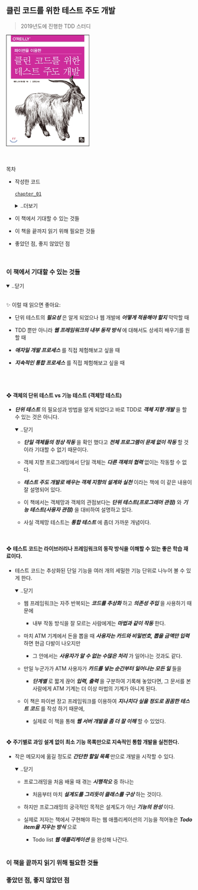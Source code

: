 ## 클린 코드를 위한 테스트 주도 개발

> 2019년도에 진행한 TDD 스터디


<img src="./clean_code.jpg" width="225" height="300">

<br/>
<br/>
<br/>

목차

* 작성한 코드

    [`chapter_01`](https://github.com/portfolio-y0711/2018_tdd/tree/chapter_01)

    <details><summary>..더보기 </summary>
    <br/>

    [`chapter_02`](https://github.com/portfolio-y0711/2018_tdd/tree/chapter_02)

    [`chapter_03`](https://github.com/portfolio-y0711/2018_tdd/tree/chapter_03)

    [`chapter_04`](https://github.com/portfolio-y0711/2018_tdd/tree/chapter_04)

    [`chapter_05`](https://github.com/portfolio-y0711/2018_tdd/tree/chapter_05)

    [`chapter_06`](https://github.com/portfolio-y0711/2018_tdd/tree/chapter_06)

    [`chapter_07`](https://github.com/portfolio-y0711/2018_tdd/tree/chapter_07)

    [`chapter_10`](https://github.com/portfolio-y0711/2018_tdd/tree/chapter_10)

    [`chapter_11`](https://github.com/portfolio-y0711/2018_tdd/tree/chapter_11)

    [`chapter_12`](https://github.com/portfolio-y0711/2018_tdd/tree/chapter_12)

    [`chapter_13`](https://github.com/portfolio-y0711/2018_tdd/tree/chapter_13)

    </details>

* 이 책에서 기대할 수 있는 것들

* 이 책을 끝까지 읽기 위해 필요한 것들

* 좋았던 점, 좋지 않았던 점


<br/>

### 이 책에서 기대할 수 있는 것들 

<!-- #region 1. 이 책에서 기대할 수 있는 것들 -->

<details open><summary>..닫기</summary>
<br/>

✨ 이럴 때 읽으면 좋아요:

* 단위 테스트의 **_필요성_** 은 알게 되었으나 웹 개발에 **_어떻게 적용해야 할지_** 막막할 때

* TDD 뿐만 아니라 **_웹 프레임워크의 내부 동작 방식_** 에 대해서도 상세히 배우기를 원할 때 

* **_애자일 개발 프로세스_** 를 직접 체험해보고 싶을 때 

* **_지속적인 통합 프로세스_** 를 직접 체험해보고 싶을 때 

<br/>
<br/>

#### ❖ 객체의 단위 테스트 vs 기능 테스트 (객체망 테스트)

* **_단위 테스트_** 의 필요성과 방법을 알게 되었다고 바로 TDD로 **_객체 지향 개발_** 을 할 수 있는 것은 아니다. 

    <details open><summary>..닫기</summary>

    * **_단일 객체들의 정상 작동_** 을 확인 했다고 **_전체 프로그램이 문제 없이 작동_** 할 것이라 기대할 수 없기 때문이다. 

    * 객체 지향 프로그래밍에서 단일 객체는 **_다른 객체의 협력_** 없이는 작동할 수 없다. 

    * **_테스트 주도 개발로 배우는 객체 지향의 설계와 실천_** 이라는 책에 이 같은 내용이 잘 설명되어 있다. 

    * 이 책에서는 객체망과 객체의 관점보다는 **_단위 테스트(프로그래머 관점)_** 와  **_기능 테스트(사용자 관점)_** 을 대비하여 설명하고 있다. 

    * 사실 객체망 테스트는 **_통합 테스트_** 에 좀더 가까운 개념이다. 

    <br/>
    </details>


#### ❖ 테스트 코드는 라이브러리나 프레임워크의 동작 방식을 이해할 수 있는 좋은 학습 재료이다. 

* 테스트 코드는 추상화된 단일 기능을 여러 개의 세밀한 기능 단위로 나누어 볼 수 있게 한다. 

    <details open><summary>..닫기</summary>

    * 웹 프레임워크는 자주 반복되는 **_코드를 추상화_** 하고 **_의존성 주입_** 을 사용하기 때문에

        * 내부 작동 방식을 잘 모르는 사람에게는 **_마법과 같이 작동_** 한다. 

    * 마치 ATM 기계에서 돈을 뽑을 때 **_사용자는 카드와 비밀번호, 뽑을 금액만 입력_** 하면 현금 다발이 나오지만 

        * 그 안에서는 **_사용자가 알 수 없는 수많은 처리_** 가 일어나는 것과도 같다. 

    * 만일 누군가가 ATM 사용자가 **_카드를 넣는 순간부터 일어나는 모든 일_** 들을 

        * **_단계별_** 로 짧게 끊어 **_입력, 출력_** 을 구분하여 기록해 놓았다면, 그 문서를 본 사람에게 ATM 기계는 더 이상 마법의 기계가 아니게 된다. 

    * 이 책은 파이썬 장고 프레임워크를 이용하여 **_지나치다 싶을 정도로 꼼꼼한 테스트 코드_** 를 작성 하기 때문에, 

        * 실제로 이 책을 통해 **_웹 서버 개발을 좀 더 잘 이해_** 할 수 있었다. 

    <br/>
    </details>


#### ❖ 주기별로 과잉 설계 없이 최소 기능 목록만으로 지속적인 통합 개발을 실천한다. 

* 작은 메모지에 옮길 정도로 **_간단한 할일 목록_** 만으로 개발을 시작할 수 있다. 

    <details open><summary>..닫기</summary>

    * 프로그래밍을 처음 배울 때 겪는 **_시행착오_**  중 하나는 

        * 처음부터 마치 **_설계도를 그리듯이 클래스를 구상_** 하는 것이다. 

    * 하지만 프로그래밍의 궁극적인 목적은 설계도가 아닌 **_기능의 완성_** 이다. 

    * 실제로 저자는 책에서 구현해야 하는 웹 애플리케이션의 기능을 적어놓은 **_Todo item을 지우는 방식_** 으로 

        * Todo list **_웹 애플리케이션_** 을 완성해 나간다. 

    <br/>
    </details>


</details>


<!-- #endregion 1. 이 책에서 기대할 수 있는 것들 -->


### 이 책을 끝까지 읽기 위해 필요한 것들  

<!-- #region 2. 이 책을 끝까지 읽기 위해 필요한 것들 -->

<!--  

<details open><summary>..닫기</summary>
<br/>

✨ 이 정도는 미리 알고 있고 준비해야 해요:

* 자바 코드를 어느 정도 능숙하게 작성할 줄 알고, **_쓰레드를 이용한 비동기 프로그래밍_** 에 대해 이해하고 있어야 한다. 

* XMPP 서버를 설치하고 구성할 수 있을 정도의 **_오픈소스 소프트웨어 설치 경험_** 이 필요합니다. 

* 스쳐 지나갈 수 있는 저자의 짧막한 조언에 대해서도 그 **_의미를 서로 묻고 토론할 수 있는 경험 많은 선배나 동료 개발자_** 가 필요합니다. 

<br/>
</details>

#### ❖ 테스트 러너와 쓰레드 프로그래밍 

* **_단위 테스트_** 의 필요성과 방법을 알게 되었다고 바로 TDD로 **_객체 지향 개발_** 을 할 수 있는 것은 아니다. 

    <details open><summary>..닫기</summary>

    * **_단일 객체들의 정상 작동_** 을 확인 했다고 **_전체 프로그램이 문제 없이 작동_** 할 것이라 기대할 수 없기 때문이다. 

    * 객체 지향 프로그래밍에서 단일 객체는 **_다른 객체의 협력_** 없이는 작동할 수 없다. (끄덕.. 그것이 객체 지향이니까..)

    * 단일 객체의 작동 보다 더 중요한 것은 **_객체 사이의 통신_** 이다. 

    * 책에서는 객체 지향 개발에 필요한 **_객체망 테스트를 강조_** 한다. 

    <br/>
    </details>

#### ❖ 테스팅 도구 사용 경험 

* **_단위 테스트_** 의 필요성과 방법을 알게 되었다고 바로 TDD로 **_객체 지향 개발_** 을 할 수 있는 것은 아니다. 

    <details open><summary>..닫기</summary>

    * **_단일 객체들의 정상 작동_** 을 확인 했다고 **_전체 프로그램이 문제 없이 작동_** 할 것이라 기대할 수 없기 때문이다. 

    * **_단일 객체들의 정상 작동_** 을 확인 했다고 **_전체 프로그램이 문제 없이 작동_** 할 것이라 기대할 수 없기 때문이다. 

    <br/>
    </details>

#### ❖ 객체 디자인 패턴에 대한 약간의 지식

* **_단위 테스트_** 의 필요성과 방법을 알게 되었다고 바로 TDD로 **_객체 지향 개발_** 을 할 수 있는 것은 아니다. 

    <details open><summary>..닫기</summary>

    * **_단일 객체들의 정상 작동_** 을 확인 했다고 **_전체 프로그램이 문제 없이 작동_** 할 것이라 기대할 수 없기 때문이다. 

    * **_단일 객체들의 정상 작동_** 을 확인 했다고 **_전체 프로그램이 문제 없이 작동_** 할 것이라 기대할 수 없기 때문이다. 

    <br/>
    </details>

#### ❖ XMPP서버 설치는 어렵지 않지만 자료가 많지는 않다. 

* **_단위 테스트_** 의 필요성과 방법을 알게 되었다고 바로 TDD로 **_객체 지향 개발_** 을 할 수 있는 것은 아니다. 

    <details open><summary>..닫기</summary>

    * **_단일 객체들의 정상 작동_** 을 확인 했다고 **_전체 프로그램이 문제 없이 작동_** 할 것이라 기대할 수 없기 때문이다. 

    * **_단일 객체들의 정상 작동_** 을 확인 했다고 **_전체 프로그램이 문제 없이 작동_** 할 것이라 기대할 수 없기 때문이다. 

    <br/>
    </details>

#### ❖ 많이 대화하고 생각해보는 만큼 배울 수 있어요 

* **_단위 테스트_** 의 필요성과 방법을 알게 되었다고 바로 TDD로 **_객체 지향 개발_** 을 할 수 있는 것은 아니다. 

    <details open><summary>..닫기</summary>

    * **_단일 객체들의 정상 작동_** 을 확인 했다고 **_전체 프로그램이 문제 없이 작동_** 할 것이라 기대할 수 없기 때문이다. 

    * **_단일 객체들의 정상 작동_** 을 확인 했다고 **_전체 프로그램이 문제 없이 작동_** 할 것이라 기대할 수 없기 때문이다. 

    <br/>
    </details>
-->

<!-- #endregion 2. 이 책을 끝까지 읽기 위해 필요한 것들 -->

### 좋았던 점, 좋지 않았던 점

<!-- #region 3. 좋았던 점, 좋지 않았던 점 -->
<!-- 

<details open><summary>..닫기</summary>
<br/>

✨ 이 책은 이런 점이 참 좋았어요:

* 좋은 테스트를 작성하는 방법 뿐만 아니라 좋은 객체 지향 설계에 대해서도 알려주는 점이 좋았습니다. 

* 떠먹여 주는 스타일이 아닌 대신 많은 내용을 함축적으로 담고 있습니다. 

* 경매 스나이퍼라는 흥미로운 주제로 프로그램을 작성해서 좋았습니다. 

<br/>
</details>

#### ❖ 좋은 객체 지향 설계는 작하기 쉬운 테스트를 작성하게 해준다.

* **_단위 테스트_** 의 필요성과 방법을 알게 되었다고 바로 TDD로 **_객체 지향 개발_** 을 할 수 있는 것은 아니다. 

    <details open><summary>..닫기</summary>

    * **_단일 객체들의 정상 작동_** 을 확인 했다고 **_전체 프로그램이 문제 없이 작동_** 할 것이라 기대할 수 없기 때문이다. 

    * 객체 지향 프로그래밍에서 단일 객체는 **_다른 객체의 협력_** 없이는 작동할 수 없다. (끄덕.. 그것이 객체 지향이니까..)

    * 단일 객체의 작동 보다 더 중요한 것은 **_객체 사이의 통신_** 이다. 

    * 책에서는 객체 지향 개발에 필요한 **_객체망 테스트를 강조_** 한다. 

    <br/>
    </details>

#### ❖ 책 두께에 비해 밀도있는 내용이 함축적으로 담겨 있습니다. 

* **_단위 테스트_** 의 필요성과 방법을 알게 되었다고 바로 TDD로 **_객체 지향 개발_** 을 할 수 있는 것은 아니다. 

    <details open><summary>..닫기</summary>

    * **_단일 객체들의 정상 작동_** 을 확인 했다고 **_전체 프로그램이 문제 없이 작동_** 할 것이라 기대할 수 없기 때문이다. 

    * **_단일 객체들의 정상 작동_** 을 확인 했다고 **_전체 프로그램이 문제 없이 작동_** 할 것이라 기대할 수 없기 때문이다. 

    <br/>
    </details>

#### ❖ 객체 디자인 패턴에 대한 약간의 지식

* **_단위 테스트_** 의 필요성과 방법을 알게 되었다고 바로 TDD로 **_객체 지향 개발_** 을 할 수 있는 것은 아니다. 

    <details open><summary>..닫기</summary>

    * **_단일 객체들의 정상 작동_** 을 확인 했다고 **_전체 프로그램이 문제 없이 작동_** 할 것이라 기대할 수 없기 때문이다. 

    * **_단일 객체들의 정상 작동_** 을 확인 했다고 **_전체 프로그램이 문제 없이 작동_** 할 것이라 기대할 수 없기 때문이다. 

    <br/>
    </details>

#### ❖ XMPP서버 설치는 어렵지 않지만 자료가 많지는 않다. 

* **_단위 테스트_** 의 필요성과 방법을 알게 되었다고 바로 TDD로 **_객체 지향 개발_** 을 할 수 있는 것은 아니다. 

    <details open><summary>..닫기</summary>

    * **_단일 객체들의 정상 작동_** 을 확인 했다고 **_전체 프로그램이 문제 없이 작동_** 할 것이라 기대할 수 없기 때문이다. 

    * **_단일 객체들의 정상 작동_** 을 확인 했다고 **_전체 프로그램이 문제 없이 작동_** 할 것이라 기대할 수 없기 때문이다. 

    <br/>
    </details>

#### ❖ 많이 대화하고 생각해보는 만큼 배울 수 있어요 

* **_단위 테스트_** 의 필요성과 방법을 알게 되었다고 바로 TDD로 **_객체 지향 개발_** 을 할 수 있는 것은 아니다. 

    <details open><summary>..닫기</summary>

    * **_단일 객체들의 정상 작동_** 을 확인 했다고 **_전체 프로그램이 문제 없이 작동_** 할 것이라 기대할 수 없기 때문이다. 

    * **_단일 객체들의 정상 작동_** 을 확인 했다고 **_전체 프로그램이 문제 없이 작동_** 할 것이라 기대할 수 없기 때문이다. 

    <br/>
    </details>

✨ 이 책은 이런 점이 좀 아쉬웠어요:

* **_쓰레드를 이용한 비동기 프로그래밍_** 에 대해 이해하고 있어야 한다. 

* **_테스팅 도구_** 를 사용해 본적이 있고, **_테스트 더블 객체(stub, fake, mock, spy)_** 에 대해 대략적으로 알고 있어야 한다. 

* 콜백 리스너 알림 방식의 코드와 체이너블 메서드 코드를 보고 객체 구성을 상상할 수 있도록 어느 정도의 코드 독해력이 필요하다. 

* XMPP 서버를 설치하고 구성할 수 있을 정도의 **_오픈소스 소프트웨어 설치 경험_** 이 필요합니다. 

* 스쳐 지나갈 수 있는 저자의 짧막한 조언에 대해서도 그 **_의미를 서로 묻고 토론할 수 있는 경험 많은 선배나 동료 개발자_** 가 필요합니다. 

<br/>
</details>

#### ❖ 테스트 러너와 쓰레드 프로그래밍 

* **_단위 테스트_** 의 필요성과 방법을 알게 되었다고 바로 TDD로 **_객체 지향 개발_** 을 할 수 있는 것은 아니다. 

    <details open><summary>..닫기</summary>

    * **_단일 객체들의 정상 작동_** 을 확인 했다고 **_전체 프로그램이 문제 없이 작동_** 할 것이라 기대할 수 없기 때문이다. 

    * 객체 지향 프로그래밍에서 단일 객체는 **_다른 객체의 협력_** 없이는 작동할 수 없다. (끄덕.. 그것이 객체 지향이니까..)

    * 단일 객체의 작동 보다 더 중요한 것은 **_객체 사이의 통신_** 이다. 

    * 책에서는 객체 지향 개발에 필요한 **_객체망 테스트를 강조_** 한다. 

    <br/>
    </details>

#### ❖ 테스팅 도구 사용 경험 

* **_단위 테스트_** 의 필요성과 방법을 알게 되었다고 바로 TDD로 **_객체 지향 개발_** 을 할 수 있는 것은 아니다. 

    <details open><summary>..닫기</summary>

    * **_단일 객체들의 정상 작동_** 을 확인 했다고 **_전체 프로그램이 문제 없이 작동_** 할 것이라 기대할 수 없기 때문이다. 

    * **_단일 객체들의 정상 작동_** 을 확인 했다고 **_전체 프로그램이 문제 없이 작동_** 할 것이라 기대할 수 없기 때문이다. 

    <br/>
    </details>

#### ❖ 객체 디자인 패턴에 대한 약간의 지식

* **_단위 테스트_** 의 필요성과 방법을 알게 되었다고 바로 TDD로 **_객체 지향 개발_** 을 할 수 있는 것은 아니다. 

    <details open><summary>..닫기</summary>

    * **_단일 객체들의 정상 작동_** 을 확인 했다고 **_전체 프로그램이 문제 없이 작동_** 할 것이라 기대할 수 없기 때문이다. 

    * **_단일 객체들의 정상 작동_** 을 확인 했다고 **_전체 프로그램이 문제 없이 작동_** 할 것이라 기대할 수 없기 때문이다. 

    <br/>
    </details>

#### ❖ XMPP서버 설치는 어렵지 않지만 자료가 많지는 않다. 

* **_단위 테스트_** 의 필요성과 방법을 알게 되었다고 바로 TDD로 **_객체 지향 개발_** 을 할 수 있는 것은 아니다. 

    <details open><summary>..닫기</summary>

    * **_단일 객체들의 정상 작동_** 을 확인 했다고 **_전체 프로그램이 문제 없이 작동_** 할 것이라 기대할 수 없기 때문이다. 

    * **_단일 객체들의 정상 작동_** 을 확인 했다고 **_전체 프로그램이 문제 없이 작동_** 할 것이라 기대할 수 없기 때문이다. 

    <br/>
    </details>

#### ❖ 많이 대화하고 생각해보는 만큼 배울 수 있어요 

* **_단위 테스트_** 의 필요성과 방법을 알게 되었다고 바로 TDD로 **_객체 지향 개발_** 을 할 수 있는 것은 아니다. 

    <details open><summary>..닫기</summary>

    * **_단일 객체들의 정상 작동_** 을 확인 했다고 **_전체 프로그램이 문제 없이 작동_** 할 것이라 기대할 수 없기 때문이다. 

    * **_단일 객체들의 정상 작동_** 을 확인 했다고 **_전체 프로그램이 문제 없이 작동_** 할 것이라 기대할 수 없기 때문이다. 

    <br/>
    </details>
-->

<!-- #endregion 3. 좋았던 점, 좋지 않았던 점 -->